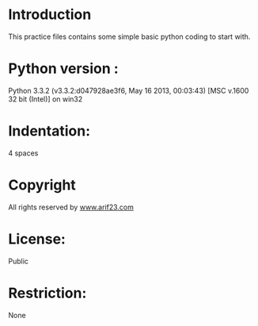Introduction
===============
This practice files contains some simple basic python coding to start with.

Python version : 
================
Python 3.3.2 (v3.3.2:d047928ae3f6, May 16 2013, 00:03:43) [MSC v.1600 32 bit (Intel)] on win32

Indentation:
============
4 spaces

Copyright
=========
All rights reserved by www.arif23.com

License:
========
Public

Restriction:
============
None

